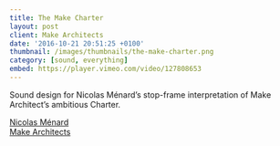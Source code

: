 ```yaml
---
title: The Make Charter
layout: post
client: Make Architects
date: '2016-10-21 20:51:25 +0100'
thumbnail: /images/thumbnails/the-make-charter.png
category: [sound, everything]
embed: https://player.vimeo.com/video/127808653
---
```


Sound design for Nicolas Ménard’s stop-frame interpretation of Make Architect’s ambitious Charter.

[Nicolas Ménard](https://www.nicolasmenard.com/)  
[Make Architects](https://www.makearchitects.com/)

